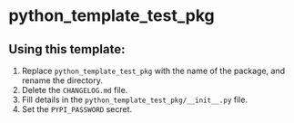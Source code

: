 # python_template_test_pkg

## Using this template:

1. Replace `python_template_test_pkg` with the name of the package, and rename the directory.
2. Delete the `CHANGELOG.md` file.
3. Fill details in the `python_template_test_pkg/__init__.py` file.
4. Set the `PYPI_PASSWORD` secret.
